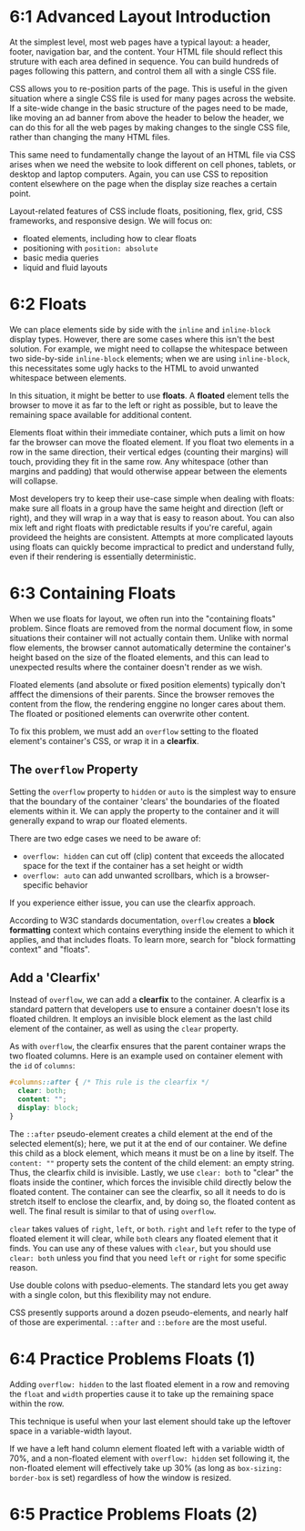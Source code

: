 # 6:1 Advanced Layout Introduction #

At the simplest level, most web pages have a typical layout: a header, footer, navigation bar, and the content. Your HTML file should reflect this struture with each area defined in sequence. You can build hundreds of pages following this pattern, and control them all with a single CSS file.

CSS allows you to re-position parts of the page. This is useful in the given situation where a single CSS file is used for many pages across the website. If a site-wide change in the basic structure of the pages need to be made, like moving an ad banner from above the header to below the header, we can do this for all the web pages by making changes to the single CSS file, rather than changing the many HTML files.

This same need to fundamentally change the layout of an HTML file via CSS arises when we need the website to look different on cell phones, tablets, or desktop and laptop computers. Again, you can use CSS to reposition content elsewhere on the page when the display size reaches a certain point.

Layout-related features of CSS include floats, positioning, flex, grid, CSS frameworks, and responsive design. We will focus on:

* floated elements, including how to clear floats
* positioning with `position: absolute`
* basic media queries
* liquid and fluid layouts

# 6:2 Floats #

We can place elements side by side with the `inline` and `inline-block` display types. However, there are some cases where this isn't the best solution. For example, we might need to collapse the whitespace between two side-by-side `inline-block` elements; when we are using `inline-block`, this necessitates some ugly hacks to the HTML to avoid unwanted whitespace between elements.

In this situation, it might be better to use **floats**. A **floated** element tells the browser to move it as far to the left or right as possible, but to leave the remaining space available for additional content.

Elements float within their immediate container, which puts a limit on how far the browser can move the floated element. If you float two elements in a row in the same direction, their vertical edges (counting their margins) will touch, providing they fit in the same row. Any whitespace (other than margins and padding) that would otherwise appear between the elements will collapse.

Most developers try to keep their use-case simple when dealing with floats: make sure all floats in a group have the same height and direction (left or right), and they will wrap in a way that is easy to reason about. You can also mix left and right floats with predictable results if you're careful, again provideed the heights are consistent. Attempts at more complicated layouts using floats can quickly become impractical to predict and understand fully, even if their rendering is essentially deterministic.

# 6:3 Containing Floats #

When we use floats for layout, we often run into the "containing floats" problem. Since floats are removed from the normal document flow, in some situations their container will not actually contain them. Unlike with normal flow elements, the browser cannot automatically determine the container's height based on the size of the floated elements, and this can lead to unexpected results where the container doesn't render as we wish.

Floated elements (and absolute or fixed position elements) typically don't afffect the dimensions of their parents. Since the browser removes the content from the flow, the rendering enggine no longer cares about them. The floated or positioned elements can overwrite other content.

To fix this problem, we must add an `overflow` setting to the floated element's container's CSS, or wrap it in a **clearfix**.

## The `overflow` Property ##

Setting the `overflow` property to `hidden` or `auto` is the simplest way to ensure that the boundary of the container 'clears' the boundaries of the floated elements within it. We can apply the property to the container and it will generally expand to wrap our floated elements.

There are two edge cases we need to be aware of:

* `overflow: hidden` can cut off (clip) content that exceeds the allocated space for the text if the container has a set height or width
* `overflow: auto` can add unwanted scrollbars, which is a browser-specific behavior

If you experience either issue, you can use the clearfix approach.

According to W3C standards documentation, `overflow` creates a **block formatting** context which contains everything inside the element to which it applies, and that includes floats. To learn more, search for "block formatting context" and "floats".

## Add a 'Clearfix' ##

Instead of `overflow`, we can add a **clearfix** to the container. A clearfix is a standard pattern that developers use to ensure a container doesn't lose its floated children. It employs an invisible block element as the last child element of the container, as well as using the `clear` property.

As with `overflow`, the clearfix ensures that the parent container wraps the two floated columns. Here is an example used on container element with the `id` of `columns`:

```css
#columns::after { /* This rule is the clearfix */
  clear: both;
  content: "";
  display: block;
}
```

The `::after` pseudo-element creates a child element at the end of the selected element(s); here, we put it at the end of our container. We define this child as a block element, which means it must be on a line by itself. The `content: ""` property sets the content of the child element: an empty string. Thus, the clearfix child is invisible. Lastly, we use `clear: both` to "clear" the floats inside the continer, which forces the invisible child directly below the floated content. The container can see the clearfix, so all it needs to do is stretch itself to enclose the clearfix, and, by doing so, the floated content as well. The final result is similar to that of using `overflow`.

`clear` takes values of `right`, `left`, or `both`. `right` and `left` refer to the type of floated element it will clear, while `both` clears any floated element that it finds. You can use any of these values with `clear`, but you should use `clear: both` unless you find that you need `left` or `right` for some specific reason.

Use double colons with pseduo-elements. The standard lets you get away with a single colon, but this flexibility may not endure.

CSS presently supports around a dozen pseudo-elements, and nearly half of those are experimental. `::after` and `::before` are the most useful.

# 6:4 Practice Problems Floats (1) #

Adding `overflow: hidden` to the last floated element in a row and removing the `float` and `width` properties cause it to take up the remaining space within the row.

This technique is useful when your last element should take up the leftover space in a variable-width layout.

If we have a left hand column element floated left with a variable width of 70%, and a non-floated element with `overflow: hidden` set following it, the non-floated element will effectively take up 30% (as long as `box-sizing: border-box` is set) regardless of how the window is resized.

# 6:5 Practice Problems Floats (2) #

